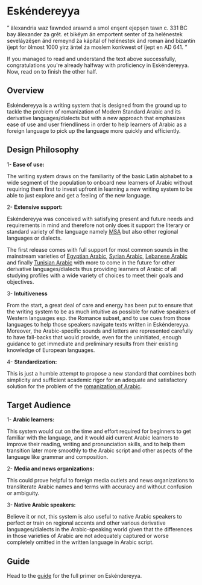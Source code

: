 # Eskéndereyya 

ˮ älexandria waz fawnded arawnd a smol enşent ejepşen tawn c. 331 BC bay älexander ża grêt. et bikéym än emportent senter of ża helénestek seveláyzêşen änd remeynd ża kápital of helénestek änd roman änd bizantín ïjept for ölmost 1000 yirz äntel ża moslem konkwest of ïjept en AD 641. ˮ

If you managed to read and understand the text above successfully, congratulations you're already halfway with proficiency in Eskéndereyya. Now, read on to finish the other half.

## Overview

Eskéndereyya is a writing system that is designed from the ground up to tackle the problem of romanization of Modern Standard Arabic and its derivative languages/dialects but with a new approach that emphasizes ease of use and user friendliness in order to help learners of Arabic as a foreign language to pick up the language more quickly and efficiently.    

## Design Philosophy

1- **Ease of use:**

The writing system draws on the familiarity of the basic Latin alphabet to a wide segment of the population to onboard new learners of Arabic without requiring them first to invest upfront in learning a new writing system to be able to just explore and get a feeling of the new language.

2- **Extensive support:**

Eskéndereyya was conceived with satisfying present and future needs and requirements in mind and therefore not only does it support the literary or standard variety of the language namely [MSA](https://en.wikipedia.org/wiki/Modern_Standard_Arabic) but also other regional languages or dialects. 

The first release comes with full support for most common sounds in the mainstream varieties of [Egyptian Arabic](https://en.wikipedia.org/wiki/Egyptian_Arabic), [Syrian Arabic](https://en.wikipedia.org/wiki/Levantine_Arabic), [Lebanese Arabic](https://en.wikipedia.org/wiki/Lebanese_Arabic) and finally [Tunisian Arabic](https://en.wikipedia.org/wiki/Tunisian_Arabic) with more to come in the future for other derivative languages/dialects thus providing learners of Arabic of all studying profiles with a wide variety of choices to meet their goals and objectives.

3- **Intuitiveness**

From the start, a great deal of care and energy has been put to ensure that the writing system to be as much intuitive as possible for native speakers of Western languages esp. the Romance subset, and to use cues from those languages to help those speakers navigate texts written in Eskéndereyya. Moreover, the Arabic-specific sounds and letters are represented carefully to have fall-backs that would provide, even for the uninitiated, enough guidance to get immediate and preliminary results from their existing knowledge of European languages.

4- **Standardization:**

This is just a humble attempt to propose a new standard that combines both simplicity and sufficient academic rigor for an adequate and satisfactory solution for the problem of the [romanization of Arabic](https://en.wikipedia.org/wiki/Romanization_of_Arabic).  

## Target Audience

1- **Arabic learners:**

This system would cut on the time and effort required for beginners to get familiar with the language, and it would aid current Arabic learners to improve their reading, writing and pronunciation skills, and to help them  transition later more smoothly to the Arabic script and other aspects of the language like grammar and composition.

2- **Media and news organizations:**

This could prove helpful to foreign media outlets and news organizations to transliterate Arabic names and terms with accuracy and without confusion or ambiguity.

3- **Native Arabic speakers:**

Believe it or not, this system is also useful to native Arabic speakers to perfect or train on regional accents and other various derivative languages/dialects in the Arabic-speaking world given that the differences in those varieties of Arabic are not adequately captured or worse completely omitted in the written language in Arabic script.

## Guide

Head to the [guide](https://github.com/samihasan/eskendereyya/blob/master/GUIDE.md) for the full primer on Eskéndereyya. 

